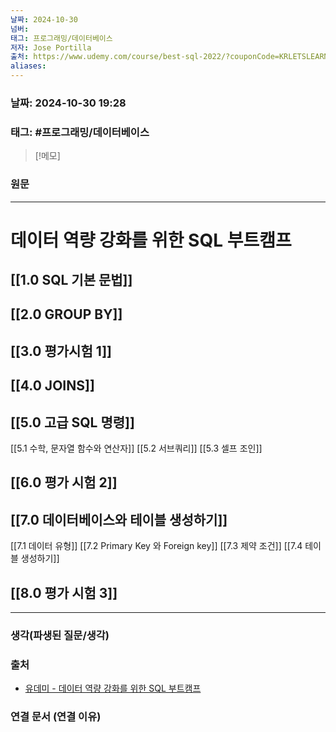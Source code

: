 ```yaml
---
날짜: 2024-10-30
넘버: 
태그: 프로그래밍/데이터베이스
저자: Jose Portilla
출처: https://www.udemy.com/course/best-sql-2022/?couponCode=KRLETSLEARNNOW
aliases:
---
```

### 날짜:  2024-10-30 19:28

### 태그: #프로그래밍/데이터베이스 

>[!메모]
>

### 원문
---
# 데이터 역량 강화를 위한 SQL 부트캠프
## [[1.0 SQL 기본 문법]]
## [[2.0 GROUP BY]]
## [[3.0 평가시험 1]]
## [[4.0 JOINS]]
## [[5.0 고급 SQL 명령]]
[[5.1 수학, 문자열 함수와 연산자]]
[[5.2 서브쿼리]]
[[5.3 셀프 조인]]
## [[6.0 평가 시험 2]]
## [[7.0 데이터베이스와 테이블 생성하기]]
[[7.1 데이터 유형]]
[[7.2 Primary Key 와 Foreign key]]
[[7.3 제약 조건]]
[[7.4 테이블 생성하기]]
## [[8.0 평가 시험 3]]

---
### 생각(파생된 질문/생각)

### 출처
- [유데미 - 데이터 역량 강화를 위한 SQL 부트캠프](https://www.udemy.com/course/best-sql-2022)

### 연결 문서 (연결 이유)
